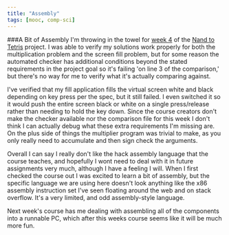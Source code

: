 ```yaml
---
title: "Assembly"
tags: [mooc, comp-sci]
---
```



###A Bit of Assembly
I'm throwing in the towel for [week 4] of the [Nand to Tetris] project. I was able to verify my solutions work properly for both the multiplication problem and the screen fill problem, but for some reason the automated checker has additional conditions beyond the stated requirements in the project goal so it's failing 'on line 3 of the comparison,'  but there's no way for me to verify what it's actually comparing against.  

I've verified that my fill application fills the virtual screen white and black depending on key press per the spec, but it still failed.  I even switched it so it would push the entire screen black or white on a single press/release rather than needing to hold the key down.  Since the course creators don't make the checker available nor the comparison file for this week I don't think I can actually debug what these extra requirements I'm missing are.  On the plus side of things the multiplier program was trivial to make, as you only really need to accumulate and then sign check the arguments.

Overall I can say I really don't like the hack assembly language that the course teaches, and hopefully I wont need to deal with it in future assignments very much, although I have a feeling I will. When I first checked the course out I was excited to learn a bit of assembly, but the specific language we are using here doesn't look anything like the x86 assembly instruction set I've seen floating around the web and on stack overflow. It's a very limited, and odd assembly-style language.

Next week's course has me dealing with assembling all of the components into a runnable PC, which after this weeks course seems like it will be much more fun.

[week 4]: https://class.coursera.org/nand2tetris1-001/wiki/week_4
[Nand to Tetris]: https://class.coursera.org/nand2tetris1-001

